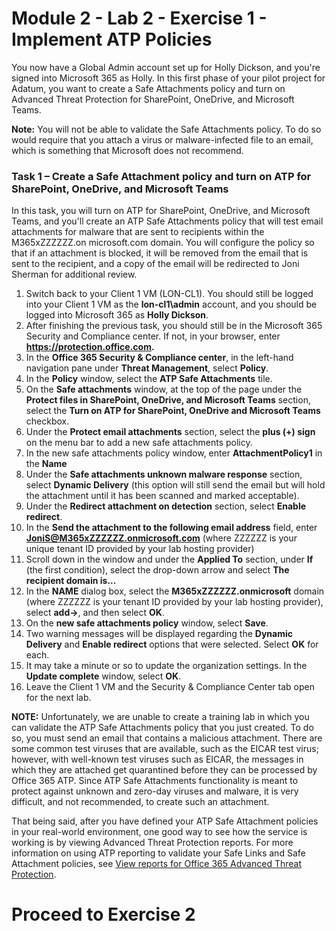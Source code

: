 # Module 2 - Lab 2 - Exercise 1 - Implement ATP Policies  

You now have a Global Admin account set up for Holly Dickson, and you&#39;re signed into Microsoft 365 as Holly. In this first phase of your pilot project for Adatum, you want to create a Safe Attachments policy and turn on Advanced Threat Protection for SharePoint, OneDrive, and Microsoft Teams. 

**Note:** You will not be able to validate the Safe Attachments policy. To do so would require that you attach a virus or malware-infected file to an email, which is something that Microsoft does not recommend.

### Task 1 – Create a Safe Attachment policy and turn on ATP for SharePoint, OneDrive, and Microsoft Teams

In this task, you will turn on ATP for SharePoint, OneDrive, and Microsoft Teams, and you&#39;ll create an ATP Safe Attachments policy that will test email attachments for malware that are sent to recipients within the M365xZZZZZZ.on microsoft.com domain. You will configure the policy so that if an attachment is blocked, it will be removed from the email that is sent to the recipient, and a copy of the email will be redirected to Joni Sherman for additional review.

1. Switch back to your Client 1 VM (LON-CL1). You should still be logged into your Client 1 VM as the **lon-cl1\admin** account, and you should be logged into Microsoft 365 as **Holly Dickson**.
2. After finishing the previous task, you should still be in the Microsoft 365 Security and Compliance center. If not, in your browser, enter **https://protection.office.com.**
3. In the **Office 365 Security &amp; Compliance center**, in the left-hand navigation pane under **Threat Management**, select **Policy**.
4. In the **Policy** window, select the **ATP Safe Attachments** tile.
5. On the **Safe attachments** window, at the top of the page under the **Protect files in SharePoint, OneDrive, and Microsoft Teams** section, select the **Turn on ATP for SharePoint, OneDrive and Microsoft Teams** checkbox.
6. Under the **Protect email attachments** section, select the **plus (+) sign** on the menu bar to add a new safe attachments policy.
7. In the new safe attachments policy window, enter **AttachmentPolicy1** in the **Name**
8. Under the **Safe attachments unknown malware response** section, select **Dynamic Delivery** (this option will still send the email but will hold the attachment until it has been scanned and marked acceptable).
9. Under the **Redirect attachment on detection** section, select **Enable redirect**.
10. In the **Send the attachment to the following email address** field, enter **JoniS@M365xZZZZZZ.onmicrosoft.com** (where ZZZZZZ is your unique tenant ID provided by your lab hosting provider)
11. Scroll down in the window and under the **Applied To** section, under **If** (the first condition), select the drop-down arrow and select **The recipient domain is...**
12. In the **NAME** dialog box, select the **M365xZZZZZZ.onmicrosoft** domain (where ZZZZZZ is your tenant ID provided by your lab hosting provider), select **add->**, and then select **OK**.
13. On the **new safe attachments policy** window, select **Save**.
14. Two warning messages will be displayed regarding the **Dynamic Delivery** and **Enable redirect** options that were selected. Select **OK** for each.
15. It may take a minute or so to update the organization settings. In the **Update complete** window, select **OK**.
16. Leave the Client 1 VM and the Security &amp; Compliance Center tab open for the next lab.

**NOTE:** Unfortunately, we are unable to create a training lab in which you can validate the ATP Safe Attachments policy that you just created. To do so, you must send an email that contains a malicious attachment. There are some common test viruses that are available, such as the EICAR test virus; however, with well-known test viruses such as EICAR, the messages in which they are attached get quarantined before they can be processed by Office 365 ATP. Since ATP Safe Attachments functionality is meant to protect against unknown and zero-day viruses and malware, it is very difficult, and not recommended, to create such an attachment.

That being said, after you have defined your ATP Safe Attachment policies in your real-world environment, one good way to see how the service is working is by viewing Advanced Threat Protection reports. For more information on using ATP reporting to validate your Safe Links and Safe Attachment policies, see [View reports for Office 365 Advanced Threat Protection](https://docs.microsoft.com/en-us/office365/securitycompliance/view-reports-for-atp).


# Proceed to Exercise 2


